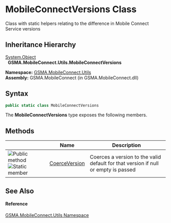 MobileConnectVersions Class
===========================
Class with static helpers relating to the difference in Mobile Connect Service versions


Inheritance Hierarchy
---------------------
[System.Object][1]  
  **GSMA.MobileConnect.Utils.MobileConnectVersions**  

**Namespace:** [GSMA.MobileConnect.Utils][2]  
**Assembly:** GSMA.MobileConnect (in GSMA.MobileConnect.dll)

Syntax
------

```csharp
public static class MobileConnectVersions
```

The **MobileConnectVersions** type exposes the following members.


Methods
-------

                                 | Name               | Description                                                                        
-------------------------------- | ------------------ | ---------------------------------------------------------------------------------- 
![Public method]![Static member] | [CoerceVersion][3] | Coerces a version to the valid default for that version if null or empty is passed 


See Also
--------

#### Reference
[GSMA.MobileConnect.Utils Namespace][2]  

[1]: http://msdn.microsoft.com/en-us/library/e5kfa45b
[2]: ../README.md
[3]: CoerceVersion.md
[4]: ../../_icons/Help.png
[Public method]: ../../_icons/pubmethod.gif "Public method"
[Static member]: ../../_icons/static.gif "Static member"